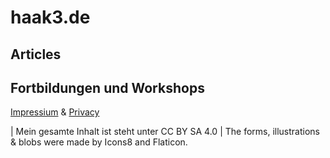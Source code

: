 # haak3.de


## Articles 


## Fortbildungen und Workshops 




[Impressium](impressum.md) & [Privacy](privacy.md)

| Mein gesamte Inhalt ist steht unter CC BY SA 4.0
| The forms, illustrations & blobs were made by Icons8 and Flaticon.